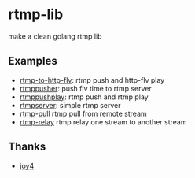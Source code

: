 # rtmp-lib


make a clean golang rtmp lib



## Examples

- [rtmp-to-http-flv](https://github.com/notedit/rtmp-lib/tree/master/examples/rtmp-to-http-flv): rtmp push and http-flv play
- [rtmppusher](https://github.com/notedit/rtmp-lib/tree/master/examples/rtmppusher): push flv time to rtmp server 
- [rtmppushplay](https://github.com/notedit/rtmp-lib/tree/master/examples/rtmppushplay): rtmp push and rtmp play
- [rtmpserver](https://github.com/notedit/rtmp-lib/tree/master/examples/rtmpserver): simple rtmp server  
- [rtmp-pull](https://github.com/notedit/rtmp-lib/tree/master/examples/rtmp-pull) rtmp pull from remote stream
- [rtmp-relay](https://github.com/notedit/rtmp-lib/tree/master/examples/rtmp-relay) rtmp relay one stream to another stream 

## Thanks 

 - [joy4](https://github.com/nareix/joy4)

